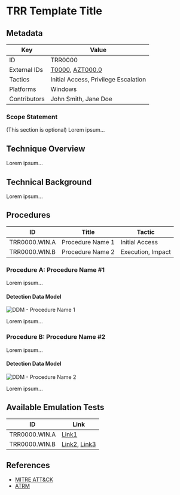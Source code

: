 # TRR Template Title

## Metadata

| Key          | Value                                      |
|--------------|--------------------------------------------|
| ID           | TRR0000                                    |
| External IDs | [T0000], [AZT000.0]                        |
| Tactics      | Initial Access, Privilege Escalation       |
| Platforms    | Windows                                    |
| Contributors | John Smith, Jane Doe                       |

### Scope Statement

(This section is optional) Lorem ipsum...

## Technique Overview

Lorem ipsum...

## Technical Background

Lorem ipsum...

## Procedures

| ID                           | Title            | Tactic            |
|------------------------------|------------------|-------------------|
| TRR0000.WIN.A                | Procedure Name 1 | Initial Access    |
| TRR0000.WIN.B                | Procedure Name 2 | Execution, Impact |

### Procedure A: Procedure Name #1

Lorem ipsum...

#### Detection Data Model

![DDM - Procedure Name 1](images/trr0000_a.png)

Lorem ipsum...

### Procedure B: Procedure Name #2

Lorem ipsum...

#### Detection Data Model

![DDM - Procedure Name 2](images/trr0000_a.png)

Lorem ipsum...

## Available Emulation Tests

| ID            | Link             |
|---------------|------------------|
| TRR0000.WIN.A | [Link1]          |
| TRR0000.WIN.B | [Link2], [Link3] |

## References

- [MITRE ATT&CK]
- [ATRM]

[MITRE ATT&CK]: https://attack.mitre.org
[ATRM]: https://microsoft.github.io/Azure-Threat-Research-Matrix/
[T0000]: https://attack.mitre.org/techniques/MITRE_ATT&CK_ID/T0000
[AZT000.0]: https://microsoft.github.io/Azure-Threat-Research-Matrix/
[Link1]: http://something
[Link2]: http://something
[Link3]: http://something
